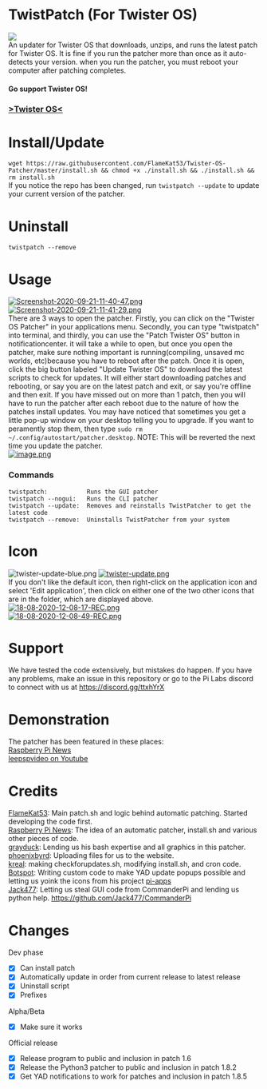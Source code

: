 # TwistPatch (For Twister OS)
![](https://media.discordapp.net/attachments/738534235194916884/759921733825462322/TwisterOSPatcherLogo.png?width=960&height=186)<br>
An updater for Twister OS that downloads, unzips, and runs the latest patch for Twister OS. It is fine if you run the patcher more than once as it auto-detects your version. when you run the patcher, you must reboot your computer after patching completes.<br>


#### Go support Twister OS!</br>
### <a href="https://twisteros.com/">>Twister OS<</a>

# Install/Update
`wget https://raw.githubusercontent.com/FlameKat53/Twister-OS-Patcher/master/install.sh && chmod +x ./install.sh && ./install.sh && rm install.sh`<br>
If you notice the repo has been changed, run `twistpatch --update` to update your current version of the patcher.

# Uninstall
`twistpatch --remove`

# Usage
[![Screenshot-2020-09-21-11-40-47.png](https://i.postimg.cc/JzSG6D3p/Screenshot-2020-09-21-11-40-47.png)](https://postimg.cc/NK7sL0zX) [![Screenshot-2020-09-21-11-41-29.png](https://i.postimg.cc/0NmrLkcP/Screenshot-2020-09-21-11-41-29.png)](https://postimg.cc/CZhF8V3Q)<br>
There are 3 ways to open the patcher. Firstly, you can click on the "Twister OS Patcher" in your applications menu. Secondly, you can type "twistpatch" into terminal, and thirdly, you can use the "Patch Twister OS" button in notificationcenter. it will take a while to open, but once you open the patcher, make sure nothing important is running(compiling, unsaved mc worlds, etc)because you have to reboot after the patch. Once it is open, click the big button labeled "Update Twister OS" to download the latest scripts to check for updates. It will either start downloading patches and rebooting, or say you are on the latest patch and exit, or say you're offline and then exit. 
If you have missed out on more than 1 patch, then you will have to run the patcher after each reboot due to the nature of how the patches install updates.
You may have noticed that sometimes you get a little pop-up window on your desktop telling you to upgrade. If you want to peramently stop them, then type `sudo rm ~/.config/autostart/patcher.desktop`. NOTE: This will be reverted the next time you update the patcher.<br>
[![image.png](https://i.postimg.cc/3xmJ091w/image.png)](https://postimg.cc/BjZGdTdW)

### Commands
```
twistpatch:           Runs the GUI patcher
twistpatch --nogui:   Runs the CLI patcher
twistpatch --update:  Removes and reinstalls TwistPatcher to get the latest code
twistpatch --remove:  Uninstalls TwistPatcher from your system
```

# Icon
![twister-update-blue.png](https://i.postimg.cc/65RvYzJG/twister-update-blue.png) [![twister-update.png](https://i.postimg.cc/8kxvR93S/twister-update.png)](https://postimg.cc/G9J9r7d7)<br>
If you don't like the default icon, then right-click on the application icon and select 'Edit application', then click on either one of the two other icons that are in the folder, which are displayed above.<br>
[![18-08-2020-12-08-17-REC.png](https://i.postimg.cc/mkVFbMwh/18-08-2020-12-08-17-REC.png)](https://postimg.cc/8fJC47xV)<br>
[![18-08-2020-12-08-49-REC.png](https://i.postimg.cc/MZYBb2Sx/18-08-2020-12-08-49-REC.png)](https://postimg.cc/pypyRSr1)

# Support
We have tested the code extensively, but mistakes do happen. If you have any problems, make an issue in this repository or go to the Pi Labs discord to connect with us at https://discord.gg/ttxhYrX

# Demonstration
The patcher has been featured in these places:<br>
[Raspberry Pi News](https://www.youtube.com/watch?v=bTTF0VT_ClM)<br>
[leepspvideo on Youtube](https://www.youtube.com/watch?v=EP1KWsvT4ME)

# Credits
[FlameKat53](https://github.com/FlameKat53): Main patch.sh and logic behind automatic patching. Started developing the code first.<br>
[Raspberry Pi News](https://www.youtube.com/channel/UCmp6JswV90SV5agNFGQuWkw): The idea of an automatic patcher, install.sh and various other pieces of code.<br>
[grayduck](https://www.youtube.com/channel/UCgfQjdc5RceRlTGfuthBs7g): Lending us his bash expertise and all graphics in this patcher.<br>
[phoenixbyrd](https://github.com/phoenixbyrd): Uploading files for us to the website.<br>
[kreal](https://github.com/krishenriksen): making checkforupdates.sh, modifying install.sh, and cron code.<br>
[Botspot](https://github.com/Botspot): Writing custom code to make YAD update popups possible and letting us yoink the icons from his project [pi-apps](https://github.com/Botspot/pi-apps)<br>
[Jack477](https://github.com/Jack477): Letting us steal GUI code from CommanderPi and lending us python help. https://github.com/Jack477/CommanderPi

# Changes
Dev phase
- [x] Can install patch
- [x] Automatically update in order from current release to latest release
- [x] Uninstall script
- [x] Prefixes

Alpha/Beta
- [x] Make sure it works

Official release
- [x] Release program to public and inclusion in patch 1.6
- [x] Release the Python3 patcher to public and inclusion in patch 1.8.2
- [x] Get YAD notifications to work for patches and inclusion in patch 1.8.5
